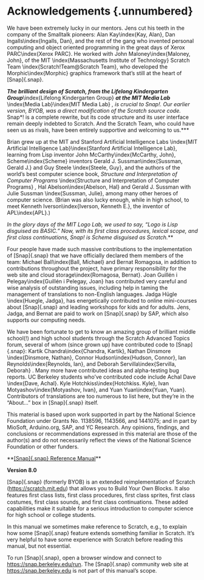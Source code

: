 # Acknowledgements {.unnumbered}

We have been extremely lucky in our mentors.
Jens cut his teeth in the company of the Smalltalk pioneers:
Alan Kay\index{Kay, Alan}, Dan Ingalls\index{Ingalls, Dan}, and the
rest of the gang who invented personal computing and object oriented
programming in the great days of Xerox PARC\index{Xerox PARC}. He
worked with John Maloney\index{Maloney, John}, of the MIT
\index{Massachusetts Institute of Technology} Scratch Team
\index{Scratch!Team@Scratch Team}, who developed the Morphic\index{Morphic}
graphics framework that’s still at the heart of [Snap]{.snap}.

***The brilliant design of Scratch, from the Lifelong Kindergarten
Group***\index{Lifelong Kindergarten Group} ***at the MIT Media Lab***
\index{Media Lab}\index{MIT Media Lab} ***, is crucial to* Snap*!. Our earlier version, BYOB,
was a direct modification of the Scratch source code.* Snap*! is a
complete rewrite, but its code structure and its user interface remain
deeply indebted to Scratch. And the Scratch Team, who could have seen us
as rivals, have been entirely supportive and welcoming to us.***

Brian grew up at the MIT and Stanford Artificial Intelligence Labs
\index{MIT Artificial Intelligence Lab}\index{Stanford Artificial Intelligence Lab}, learning from Lisp inventor
John McCarthy\index{McCarthy, John}, Scheme\index{Scheme} inventors
Gerald J. Sussman\index{Sussman, Gerald J.} and Guy Steele
\index{Steele, Guy}, and the authors of the world’s best computer
science book, *Structure and Interpretation of Computer Programs*
\index{Structure and Interpretation of Computer Programs} *,* Hal
Abelson\index{Abelson, Hal} and Gerald J. Sussman with Julie Sussman
\index{Sussman, Julie}, among many other heroes of computer science.
(Brian was also lucky enough, while in high school, to meet Kenneth
Iverson\index{Iverson, Kenneth E.}, the inventor of APL\index{APL}.)

***In the glory days of the MIT Logo Lab, we used to say, “Logo is Lisp
disguised as BASIC.” Now, with its first class procedures, lexical
scope, and first class continuations,* Snap*! is Scheme disguised as
Scratch.***

Four people have made such massive contributions to the implementation
of [Snap]{.snap} that we have officially declared them members of the team:
Michael Ball\index{Ball, Michael} and Bernat Romagosa, in addition to
contributions throughout the project, have primary responsibility for
the web site and cloud storage\index{Romagosa, Bernat}. Joan Guillén i
Pelegay\index{Guillén i Pelegay, Joan} has contributed very careful and
wise analysis of outstanding issues, including help in taming the
management of translations to non-English languages. Jadga Hügle
\index{Huegle, Jadga}, has energetically contributed to online
mini-courses about [Snap]{.snap} and leading workshops for kids and for
adults. Jens, Jadga, and Bernat are paid to work on [Snap]{.snap} by SAP,
which also supports our computing needs.

We have been fortunate to get to know an amazing group of brilliant
middle school(!) and high school students through the Scratch Advanced
Topics forum, several of whom (since grown up) have contributed code to
[Snap]{.snap}: Kartik Chandra\index{Chandra, Kartik}, Nathan Dinsmore
\index{Dinsmore, Nathan}, Connor Hudson\index{Hudson, Connor}, Ian
Reynolds\index{Reynolds, Ian}, and Deborah Servilla\index{Servilla,
Deborah} . Many more have contributed ideas and alpha-testing bug
reports. UC Berkeley students who’ve contributed code include Achal Dave
\index{Dave, Achal}. Kyle Hotchkiss\index{Hotchkiss. Kyle}, Ivan
Motyashov\index{Motyashov, Ivan}, and Yuan Yuan\index{Yuan, Yuan}.
Contributors of translations are too numerous to list here, but they’re
in the “About…” box in [Snap]{.snap} itself.

This material is based upon work supported in part by the National
Science Foundation under Grants No.
1138596, 1143566, and 1441075; and in part by MioSoft, Arduino.org, SAP,
and YC Research. Any opinions, findings, and conclusions or
recommendations expressed in this material are those of the author(s)
and do not necessarily reflect the views of the National Science
Foundation or other funders.

<span class="smallcaps">
</span>**<u>[Snap]{.snap} Reference Manual</u>**

**Version 8.0**

[Snap]{.snap} (formerly BYOB) is an extended reimplementation of Scratch
(<u>https://scratch.mit.edu</u>) that allows you to Build Your Own
Blocks. It also features ﬁrst class lists, first class procedures, first
class sprites, first class costumes, first class sounds, and first class
continuations. These added capabilities make it suitable for a serious
introduction to computer science for high school or college students.

In this manual we sometimes make reference to Scratch, e.g., to explain
how some [Snap]{.snap} feature extends something familiar in Scratch. It’s
very helpful to have some experience with Scratch before reading this
manual, but not essential.

To run [Snap]{.snap}, open a browser window and
connect to https://snap.berkeley.edu/run. The [Snap]{.snap} community web site
at https://snap.berkeley.edu is not part of this manual’s scope.
